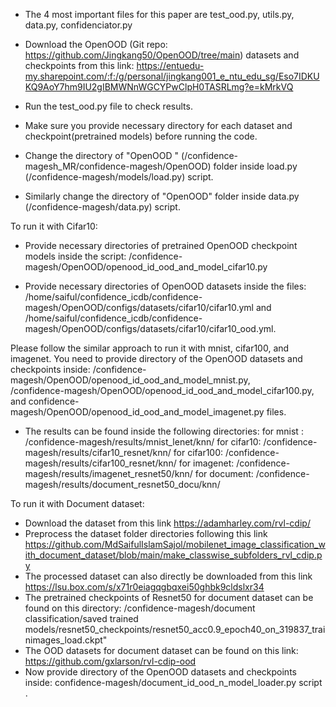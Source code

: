 - The 4 most important files for this paper are test_ood.py, utils.py, data.py, confidenciator.py   

- Download the OpenOOD (Git repo: https://github.com/Jingkang50/OpenOOD/tree/main)  datasets  and checkpoints from this link:
 https://entuedu-my.sharepoint.com/:f:/g/personal/jingkang001_e_ntu_edu_sg/Eso7IDKUKQ9AoY7hm9IU2gIBMWNnWGCYPwClpH0TASRLmg?e=kMrkVQ 

-  Run the  test_ood.py file to  check results.  

- Make sure you provide necessary directory for each dataset and checkpoint(pretrained models) before running the code.  

-  Change the directory of  "OpenOOD " (/confidence-magesh_MR/confidence-magesh/OpenOOD) folder inside load.py (/confidence-magesh/models/load.py) script.   

- Similarly change the directory of "OpenOOD" folder inside data.py (/confidence-magesh/data.py) script.  

To run it with Cifar10:

- Provide necessary directories of pretrained OpenOOD checkpoint models inside the script: /confidence-magesh/OpenOOD/openood_id_ood_and_model_cifar10.py

- Provide necessary directories of  OpenOOD datasets  inside the files: 
/home/saiful/confidence_icdb/confidence-magesh/OpenOOD/configs/datasets/cifar10/cifar10.yml 
and  /home/saiful/confidence_icdb/confidence-magesh/OpenOOD/configs/datasets/cifar10/cifar10_ood.yml.

Please follow the similar approach to run it with mnist, cifar100, and imagenet. 
You need to provide directory of the OpenOOD  datasets and checkpoints inside: 
	/confidence-magesh/OpenOOD/openood_id_ood_and_model_mnist.py,  
	/confidence-magesh/OpenOOD/openood_id_ood_and_model_cifar100.py,  
	and confidence-magesh/OpenOOD/openood_id_ood_and_model_imagenet.py files. 

- The results can be found inside the following directories: 
	for mnist : /confidence-magesh/results/mnist_lenet/knn/
	for cifar10: /confidence-magesh/results/cifar10_resnet/knn/
	for cifar100: /confidence-magesh/results/cifar100_resnet/knn/
	for imagenet: /confidence-magesh/results/imagenet_resnet50/knn/
	for document: /confidence-magesh/results/document_resnet50_docu/knn/	


To run it with Document dataset:

- Download the dataset from this link https://adamharley.com/rvl-cdip/ 
- Preprocess the dataset  folder directories following this link https://github.com/MdSaifulIslamSajol/mobilenet_image_classification_with_document_dataset/blob/main/make_classwise_subfolders_rvl_cdip.py 
- The processed dataset can also directly  be downloaded from this link https://lsu.box.com/s/x71r0eiagqgbqxei50ghbk9cldslxr34
- The pretrained checkpoints of Resnet50 for document dataset can be found on this directory: /confidence-magesh/document classification/saved trained models/resnet50_checkpoints/resnet50_acc0.9_epoch40_on_319837_trainimages_load.ckpt"
- The OOD datasets for document dataset can be found on this link: https://github.com/gxlarson/rvl-cdip-ood 
- Now provide directory of the OpenOOD  datasets and checkpoints inside: confidence-magesh/document_id_ood_n_model_loader.py script .
